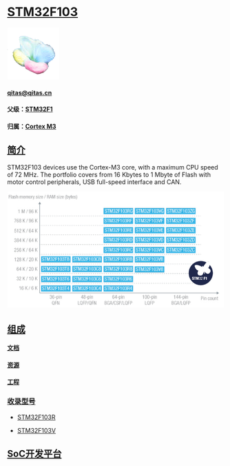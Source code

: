 ﻿# [STM32F103](https://github.com/sochub/STM32F103)

[![sites](SoC/SoC.png)](http://www.qitas.cn) 

####  qitas@qitas.cn

#### 父级：[STM32F1](https://github.com/sochub/STM32F103) 
#### 归属：[Cortex M3](https://github.com/sochub/CM3) 

## [简介](https://github.com/sochub/STM32F103/wiki)

STM32F103 devices use the Cortex-M3 core, with a maximum CPU speed of 72 MHz. The portfolio covers from 16 Kbytes to 1 Mbyte of Flash with motor control peripherals, USB full-speed interface and CAN. 

[![sites](SoC/STM32F103.png)](https://www.st.com/en/microcontrollers-microprocessors/stm32f103.html) 

## [组成](https://github.com/sochub/STM32F103)

#### [文档](docs/)

#### [资源](src/)

#### [工程](project/)

### [收录型号](https://github.com/sochub/STM32F103)

- [STM32F103R](https://github.com/sochub/STM32F103R) 

- [STM32F103V](https://github.com/sochub/STM32F103R) 

##  [SoC开发平台](http://www.qitas.cn)  


